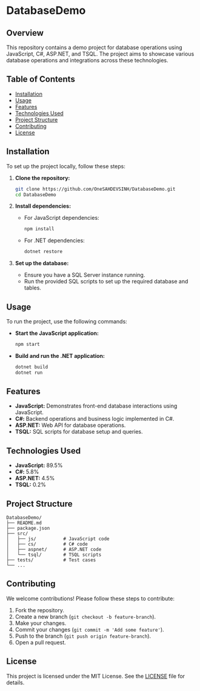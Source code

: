 # DatabaseDemo

## Overview
This repository contains a demo project for database operations using JavaScript, C#, ASP.NET, and TSQL. The project aims to showcase various database operations and integrations across these technologies.

## Table of Contents
- [Installation](#installation)
- [Usage](#usage)
- [Features](#features)
- [Technologies Used](#technologies-used)
- [Project Structure](#project-structure)
- [Contributing](#contributing)
- [License](#license)

## Installation
To set up the project locally, follow these steps:

1. **Clone the repository:**
   ```sh
   git clone https://github.com/OneSAHDEVSINH/DatabaseDemo.git
   cd DatabaseDemo
   ```

2. **Install dependencies:**
   - For JavaScript dependencies:
     ```sh
     npm install
     ```
   - For .NET dependencies:
     ```sh
     dotnet restore
     ```

3. **Set up the database:**
   - Ensure you have a SQL Server instance running.
   - Run the provided SQL scripts to set up the required database and tables.

## Usage
To run the project, use the following commands:

- **Start the JavaScript application:**
  ```sh
  npm start
  ```

- **Build and run the .NET application:**
  ```sh
  dotnet build
  dotnet run
  ```

## Features
- **JavaScript:** Demonstrates front-end database interactions using JavaScript.
- **C#:** Backend operations and business logic implemented in C#.
- **ASP.NET:** Web API for database operations.
- **TSQL:** SQL scripts for database setup and queries.

## Technologies Used
- **JavaScript:** 89.5%
- **C#:** 5.8%
- **ASP.NET:** 4.5%
- **TSQL:** 0.2%

## Project Structure
```
DatabaseDemo/
├── README.md
├── package.json
├── src/
│   ├── js/          # JavaScript code
│   ├── cs/          # C# code
│   ├── aspnet/      # ASP.NET code
│   └── tsql/        # TSQL scripts
├── tests/           # Test cases
└── ...
```

## Contributing
We welcome contributions! Please follow these steps to contribute:

1. Fork the repository.
2. Create a new branch (`git checkout -b feature-branch`).
3. Make your changes.
4. Commit your changes (`git commit -m 'Add some feature'`).
5. Push to the branch (`git push origin feature-branch`).
6. Open a pull request.

## License
This project is licensed under the MIT License. See the [LICENSE](LICENSE) file for details.
